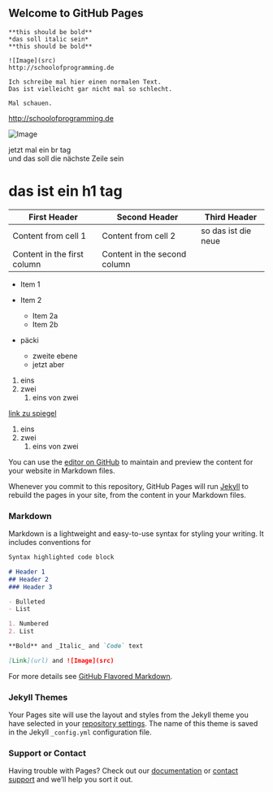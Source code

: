 ## Welcome to GitHub Pages


```
**this should be bold**  
*das soll italic sein*  
**this should be bold**  

![Image](src)  
http://schoolofprogramming.de

Ich schreibe mal hier einen normalen Text.  
Das ist vielleicht gar nicht mal so schlecht.  

Mal schauen.

```
http://schoolofprogramming.de


![Image](http://schoolofprogramming.de/images/teaching_group1_1000.jpg)

jetzt mal ein br tag<br>
und das soll die nächste Zeile sein  

<H1>das ist ein h1 tag</h1>

First Header | Second Header | Third Header
------------ | ------------- | ------------
Content from cell 1 | Content from cell 2 | so das ist die neue
Content in the first column | Content in the second column 



* Item 1
* Item 2
  * Item 2a
  * Item 2b
  
* päcki
  * zweite ebene
  * jetzt aber
  
1. eins
2. zwei
   1. eins von zwei

[link zu spiegel](http://spiegel.de)


1. eins
1. zwei
   1. eins von zwei
 

You can use the [editor on GitHub](https://github.com/webdiver/webdiver.github.io/edit/master/README.md) to maintain and preview the content for your website in Markdown files.

Whenever you commit to this repository, GitHub Pages will run [Jekyll](https://jekyllrb.com/) to rebuild the pages in your site, from the content in your Markdown files.

### Markdown

Markdown is a lightweight and easy-to-use syntax for styling your writing. It includes conventions for

```markdown
Syntax highlighted code block

# Header 1
## Header 2
### Header 3

- Bulleted
- List

1. Numbered
2. List

**Bold** and _Italic_ and `Code` text

[Link](url) and ![Image](src)
```

For more details see [GitHub Flavored Markdown](https://guides.github.com/features/mastering-markdown/).

### Jekyll Themes

Your Pages site will use the layout and styles from the Jekyll theme you have selected in your [repository settings](https://github.com/webdiver/webdiver.github.io/settings). The name of this theme is saved in the Jekyll `_config.yml` configuration file.

### Support or Contact

Having trouble with Pages? Check out our [documentation](https://help.github.com/categories/github-pages-basics/) or [contact support](https://github.com/contact) and we’ll help you sort it out.
